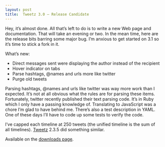```yaml
---
layout: post
title:  Tweetz 3.0 – Release Candidate
---
```

Hey, it’s almost done. All that’s left to do is to write a new Web page and documentation. That will take an evening or two. In the mean time, here are the release bits barring some major bug. I’m anxious to get started on 3.1 so it’s time to stick a fork in it.

What’s new:

  * Direct messages sent were displaying the author instead of the recipient
  * Hover indicator on tabs
  * Parse hashtags, @names and urls more like twitter
  * Purge old tweets

Parsing hashtags, @names and urls like twitter was way more work than I expected. It’s not at all obvious what the rules are for parsing these items. Fortunately, twitter recently published their text parsing code. It’s in Ruby which I only have a passing knowledge of. Translating to JavaScript was a chore I’m glad to have behind me. There’s also a test description in YAML. One of these days I’ll have to code up some tests to verify the code.

I’ve capped each timeline at 250 tweets (the unified timeline is the sum of all timelines). [Tweetz](/tweetz) 2.3.5 did something similar.

Available on the [downloads page](/downloads). 
